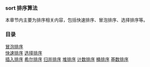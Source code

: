 ### sort 排序算法
本章节内主要为排序相关内容，包括快速排序、冒泡排序、选择排序等。

### 目录
[冒泡排序](https://github.com/usthooz/algorithm/tree/master/sort/%E5%86%92%E6%B3%A1%E6%8E%92%E5%BA%8F)  
[快速排序]()
[选择排序]()  
[插入排序]()
[希尔排序]()
[归并排序]()
[堆排序]()
[计数排序]()
[桶排序]()
[基数排序]()
